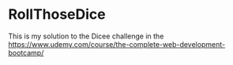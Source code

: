 # RollThoseDice
This is my solution to the Dicee challenge in the https://www.udemy.com/course/the-complete-web-development-bootcamp/

